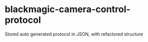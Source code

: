# blackmagic-camera-control-protocol

Stored auto generated protocol in JSON, with refactored structure
